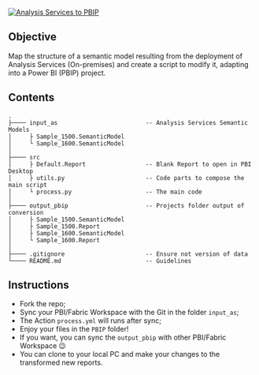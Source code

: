 [![Analysis Services to PBIP](https://github.com/alisonpezzott/analysis-services-to-pbip/actions/workflows/process.yml/badge.svg)](https://github.com/alisonpezzott/analysis-services-to-pbip/actions/workflows/process.yml)

## Objective

Map the structure of a semantic model resulting from the deployment of Analysis Services (On-premises) and create a script to modify it, adapting into a Power BI (PBIP) project.


## Contents

```
.
├──── input_as                         -- Analysis Services Semantic Models
│     ├ Sample_1500.SemanticModel
│     └ Sample_1600.SemanticModel
│ 
├──── src                       
│     ├ Default.Report                 -- Blank Report to open in PBI Desktop
│     ├ utils.py                       -- Code parts to compose the main script
│     └ process.py                     -- The main code
│
├──── output_pbip                      -- Projects folder output of conversion
│     ├ Sample_1500.SemanticModel
│     ├ Sample_1500.Report
│     ├ Sample_1600.SemanticModel
│     └ Sample_1600.Report
│
├──── .gitignore                       -- Ensure not version of data
└──── README.md                        -- Guidelines
```


## Instructions  

- Fork the repo;
- Sync your PBI/Fabric Workspace with the Git in the folder `input_as`;  
- The Action `process.yml` will runs after sync;
- Enjoy your files in the `PBIP` folder!  
- If you want, you can sync the `output_pbip` with other PBI/Fabric Workspace 😉
- You can clone to your local PC and make your changes to the transformed new reports.


